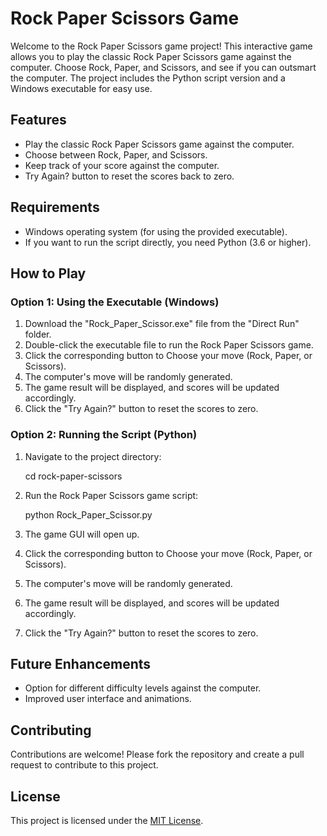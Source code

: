 # Rock Paper Scissors Game

Welcome to the Rock Paper Scissors game project! This interactive game allows you to play the classic Rock Paper Scissors game against the computer. Choose Rock, Paper, and Scissors, and see if you can outsmart the computer. The project includes the Python script version and a Windows executable for easy use.

## Features

- Play the classic Rock Paper Scissors game against the computer.
- Choose between Rock, Paper, and Scissors.
- Keep track of your score against the computer.
- Try Again? button to reset the scores back to zero.

## Requirements

- Windows operating system (for using the provided executable).
- If you want to run the script directly, you need Python (3.6 or higher).

## How to Play

### Option 1: Using the Executable (Windows)

1. Download the "Rock_Paper_Scissor.exe" file from the "Direct Run" folder.
2. Double-click the executable file to run the Rock Paper Scissors game.
3. Click the corresponding button to Choose your move (Rock, Paper, or Scissors).
4. The computer's move will be randomly generated.
5. The game result will be displayed, and scores will be updated accordingly.
6. Click the "Try Again?" button to reset the scores to zero.

### Option 2: Running the Script (Python)

1. Navigate to the project directory:


	cd rock-paper-scissors


2. Run the Rock Paper Scissors game script:


	python Rock_Paper_Scissor.py


3. The game GUI will open up.
4. Click the corresponding button to Choose your move (Rock, Paper, or Scissors).
5. The computer's move will be randomly generated.
6. The game result will be displayed, and scores will be updated accordingly.
7. Click the "Try Again?" button to reset the scores to zero.


## Future Enhancements

- Option for different difficulty levels against the computer.
- Improved user interface and animations.

## Contributing

Contributions are welcome! Please fork the repository and create a pull request to contribute to this project.

## License

This project is licensed under the [MIT License](LICENSE).
